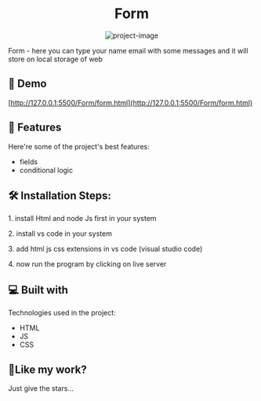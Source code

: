 <h1 align="center" id="title">Form</h1>

<p align="center"><img src="https://socialify.git.ci/Manish-Yadav77/Form/image?description=1&amp;descriptionEditable=&amp;font=Rokkitt&amp;language=1&amp;name=1&amp;owner=1&amp;pattern=Circuit%20Board&amp;stargazers=1&amp;theme=Auto" alt="project-image"></p>

<p id="description">Form - here you can type your name email with some messages and it will store on local storage of web</p>

<h2>🚀 Demo</h2>

[http://127.0.0.1:5500/Form/form.html](http://127.0.0.1:5500/Form/form.html)

  
  
<h2>🧐 Features</h2>

Here're some of the project's best features:

*   fields
*   conditional logic

<h2>🛠️ Installation Steps:</h2>

<p>1. install Html and node Js first in your system</p>

<p>2. install vs code in your system</p>

<p>3. add html js css extensions in vs code (visual studio code)</p>

<p>4. now run the program by clicking on live server</p>

  
  
<h2>💻 Built with</h2>

Technologies used in the project:

*   HTML
*   JS
*   CSS

<h2>💖Like my work?</h2>

Just give the stars...
